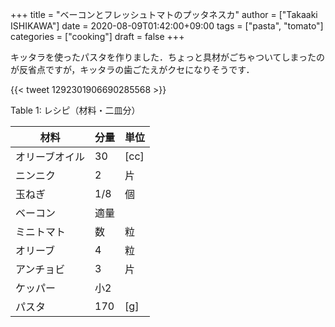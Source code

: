 +++
title = "ベーコンとフレッシュトマトのプッタネスカ"
author = ["Takaaki ISHIKAWA"]
date = 2020-08-09T01:42:00+09:00
tags = ["pasta", "tomato"]
categories = ["cooking"]
draft = false
+++

キッタラを使ったパスタを作りました．ちょっと具材がごちゃついてしまったのが反省点ですが，キッタラの歯ごたえがクセになりそうです．

{{< tweet 1292301906690285568 >}}

<div class="table-caption">
  <span class="table-number">Table 1</span>:
  レシピ（材料・二皿分）
</div>

| 材料    | 分量 | 単位 |
|-------|----|----|
| オリーブオイル | 30  | [cc] |
| ニンニク | 2   | 片   |
| 玉ねぎ  | 1/8 | 個   |
| ベーコン | 適量 |      |
| ミニトマト | 数  | 粒   |
| オリーブ | 4   | 粒   |
| アンチョビ | 3   | 片   |
| ケッパー | 小2 |      |
| パスタ  | 170 | [g]  |
